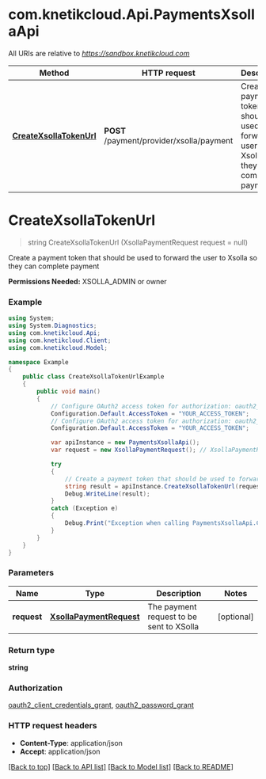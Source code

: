 # com.knetikcloud.Api.PaymentsXsollaApi

All URIs are relative to *https://sandbox.knetikcloud.com*

Method | HTTP request | Description
------------- | ------------- | -------------
[**CreateXsollaTokenUrl**](PaymentsXsollaApi.md#createxsollatokenurl) | **POST** /payment/provider/xsolla/payment | Create a payment token that should be used to forward the user to Xsolla so they can complete payment


<a name="createxsollatokenurl"></a>
# **CreateXsollaTokenUrl**
> string CreateXsollaTokenUrl (XsollaPaymentRequest request = null)

Create a payment token that should be used to forward the user to Xsolla so they can complete payment

<b>Permissions Needed:</b> XSOLLA_ADMIN or owner

### Example
```csharp
using System;
using System.Diagnostics;
using com.knetikcloud.Api;
using com.knetikcloud.Client;
using com.knetikcloud.Model;

namespace Example
{
    public class CreateXsollaTokenUrlExample
    {
        public void main()
        {
            // Configure OAuth2 access token for authorization: oauth2_client_credentials_grant
            Configuration.Default.AccessToken = "YOUR_ACCESS_TOKEN";
            // Configure OAuth2 access token for authorization: oauth2_password_grant
            Configuration.Default.AccessToken = "YOUR_ACCESS_TOKEN";

            var apiInstance = new PaymentsXsollaApi();
            var request = new XsollaPaymentRequest(); // XsollaPaymentRequest | The payment request to be sent to XSolla (optional) 

            try
            {
                // Create a payment token that should be used to forward the user to Xsolla so they can complete payment
                string result = apiInstance.CreateXsollaTokenUrl(request);
                Debug.WriteLine(result);
            }
            catch (Exception e)
            {
                Debug.Print("Exception when calling PaymentsXsollaApi.CreateXsollaTokenUrl: " + e.Message );
            }
        }
    }
}
```

### Parameters

Name | Type | Description  | Notes
------------- | ------------- | ------------- | -------------
 **request** | [**XsollaPaymentRequest**](XsollaPaymentRequest.md)| The payment request to be sent to XSolla | [optional] 

### Return type

**string**

### Authorization

[oauth2_client_credentials_grant](../README.md#oauth2_client_credentials_grant), [oauth2_password_grant](../README.md#oauth2_password_grant)

### HTTP request headers

 - **Content-Type**: application/json
 - **Accept**: application/json

[[Back to top]](#) [[Back to API list]](../README.md#documentation-for-api-endpoints) [[Back to Model list]](../README.md#documentation-for-models) [[Back to README]](../README.md)


